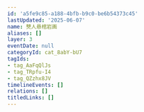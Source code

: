 ```yaml
---
id: 'a5fe9c85-a188-4bfb-b9c0-be6b54373c45'
lastUpdated: '2025-06-07'
name: 僰人悬棺岩画
aliases: []
layer: 3
eventDate: null
categoryId: cat_8abY-bU7
tagIds:
- tag_AaFqQlJs
- tag_TRpfu-I4
- tag_QZzhx8JV
timelineEvents: []
relations: []
titledLinks: []
---
```


